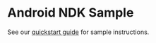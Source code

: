 # Android NDK Sample

See our [quickstart guide](https://docs.microsoft.com/en-us/azure/spatial-anchors/quickstarts/get-started-android) for sample instructions.